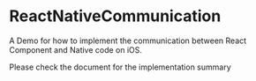 # ReactNativeCommunication
A Demo for how to implement the communication between React Component and Native code on iOS.

Please check the document for the implementation summary
